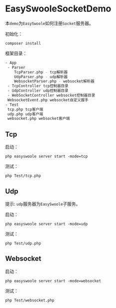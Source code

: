 # EasySwooleSocketDemo

本`demo`为`EasySwoole`如何注册`Socket`服务器。

初始化：

`composer install`

框架目录：

```bash
- App
 - Parser
    TcpParser.php - tcp解析器
    UdpParser.php - udp解析器
    WebsocketParser.php - websocket解析器
 - TcpController tcp控制器目录
 - UdpController udp控制器目录
 - WebSocketController websocket控制器目录
 WebsocketEvent.php websocket自定义握手
- Test
 tcp.php tcp客户端
 udp.php udp客户端
 websocket.php websocket客户端
```

## Tcp

启动：

`php easyswoole server start -mode=tcp`

测试：

`php Test/tcp.php`

## Udp

提示: `udp`服务器为`EasySwoole`子服务。

启动：

`php easyswoole server start -mode=udp`

测试：

`php Test/udp.php`

## Websocket


启动：

`php easyswoole server start -mode=websocket`

测试：

`php Test/websocket.php`